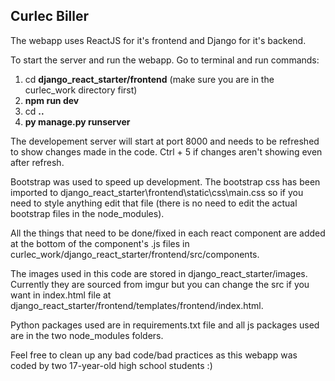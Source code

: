 ## Curlec Biller

The webapp uses ReactJS for it's frontend and Django for it's backend.

To start the server and run the webapp. Go to terminal and run commands:

1. cd **django_react_starter/frontend** (make sure you are in the curlec_work directory first)
2. **npm run dev**
3. cd **..**
4. **py manage.py runserver**

The developement server will start at port 8000 and needs to be refreshed to show changes made in the code. Ctrl + 5 if changes aren't showing even after refresh.

Bootstrap was used to speed up development. The bootstrap css has been imported to django_react_starter\frontend\static\css\main.css so if you need to style anything edit that file (there is no need to edit the actual bootstrap files in the node_modules).

All the things that need to be done/fixed in each react component are added at the bottom of the component's .js files in curlec_work/django_react_starter/frontend/src/components.

The images used in this code are stored in django_react_starter/images. Currently they are sourced from imgur but you can change the src if you want in index.html file at django_react_starter/frontend/templates/frontend/index.html.

Python packages used are in requirements.txt file and all js packages used are in the two node_modules folders.

Feel free to clean up any bad code/bad practices as this webapp was coded by two 17-year-old high school students :)
